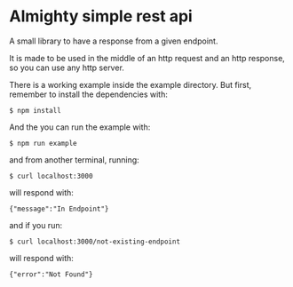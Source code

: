 # Almighty simple rest api

A small library to have a response from a given endpoint.

It is made to be used in the middle of an http request and an http response, so you can use any http server.

There is a working example inside the example directory. But first, remember to install the dependencies with:
```
$ npm install
```
And the you can run the example with:
```
$ npm run example
```

and from another terminal, running:
```
$ curl localhost:3000
```

will respond with:
```
{"message":"In Endpoint"}
```

and if you run:
```
$ curl localhost:3000/not-existing-endpoint
```

will respond with:
```
{"error":"Not Found"}
```
